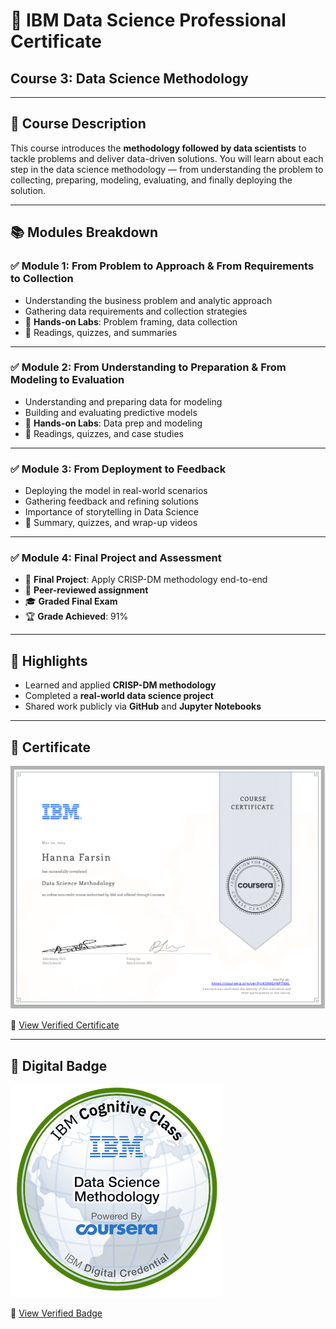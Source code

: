 # 🧠 IBM Data Science Professional Certificate  
## Course 3: Data Science Methodology
---

## 📝 Course Description
This course introduces the **methodology followed by data scientists** to tackle problems and deliver data-driven solutions. You will learn about each step in the data science methodology — from understanding the problem to collecting, preparing, modeling, evaluating, and finally deploying the solution.

---

## 📚 Modules Breakdown

### ✅ Module 1: From Problem to Approach & From Requirements to Collection
- Understanding the business problem and analytic approach
- Gathering data requirements and collection strategies
- 🧪 **Hands-on Labs**: Problem framing, data collection
- 📖 Readings, quizzes, and summaries

---

### ✅ Module 2: From Understanding to Preparation & From Modeling to Evaluation
- Understanding and preparing data for modeling
- Building and evaluating predictive models
- 🧪 **Hands-on Labs**: Data prep and modeling
- 📖 Readings, quizzes, and case studies

---

### ✅ Module 3: From Deployment to Feedback
- Deploying the model in real-world scenarios
- Gathering feedback and refining solutions
- Importance of storytelling in Data Science
- 📖 Summary, quizzes, and wrap-up videos

---

### ✅ Module 4: Final Project and Assessment
- 📌 **Final Project**: Apply CRISP-DM methodology end-to-end
- 📜 **Peer-reviewed assignment**
- 🎓 **Graded Final Exam**
- 🏆 **Grade Achieved**: 91%

---

## 📌 Highlights

- Learned and applied **CRISP-DM methodology**
- Completed a **real-world data science project**
- Shared work publicly via **GitHub** and **Jupyter Notebooks**

---

## 📜 Certificate

![Certificate Preview](../assets/Coursera3.png)

🔗 [View Verified Certificate](https://www.coursera.org/account/accomplishments/verify/K594GYNPTNXL)

---

## 🏅 Digital Badge

![Badge](../assets/badge3.png)

🔗 [View Verified Badge](https://www.credly.com/earner/earned/badge/f219d9c3-7a3e-4278-900b-ade6ea7cea6f)


